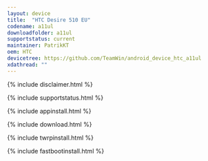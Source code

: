 ```yaml
---
layout: device
title:  "HTC Desire 510 EU"
codename: a11ul
downloadfolder: a11ul
supportstatus: current
maintainer: PatrikKT
oem: HTC
devicetree: https://github.com/TeamWin/android_device_htc_a11ul
xdathread: ""
---
```


{% include disclaimer.html %}

{% include supportstatus.html %}

{% include appinstall.html %}

{% include download.html %}

{% include twrpinstall.html %}

{% include fastbootinstall.html %}

